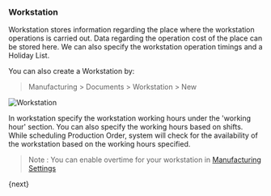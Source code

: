 <!-- add-breadcrumbs -->
### Workstation

Workstation stores information regarding the place where the workstation operations is carried out.
Data regarding the operation cost of the place can be stored here.
We can also specify the workstation operation timings and a Holiday List.

You can also create a Workstation by:

> Manufacturing > Documents > Workstation > New

<img class="screenshot" alt="Workstation" src="{{docs_base_url}}/assets/img/manufacturing/workstation.png">

In workstation specify the workstation working hours under the 'working hour' section. 
You can also specify the working hours based on shifts.
While scheduling Production Order, system will check for the availability of the workstation based on the working hours specified.	

> Note : You can enable overtime for your workstation in [Manufacturing Settings]({{docs_base_url}}/user/manual/en/manufacturing/setup/manufacturing-settings.html)

{next}